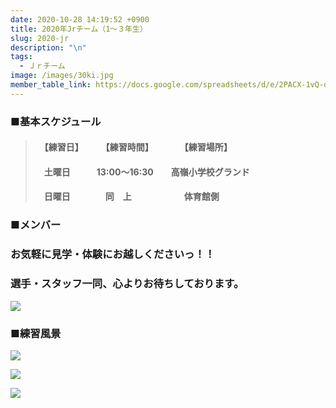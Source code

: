 ```yaml
---
date: 2020-10-28 14:19:52 +0900
title: 2020年Jrチーム（1～３年生）
slug: 2020-jr
description: "\n"
tags:
  - Ｊｒチーム
image: /images/30ki.jpg
member_table_link: https://docs.google.com/spreadsheets/d/e/2PACX-1vQ-q6a9ujBvPRt-gM8FX94a1RK6yu8t04FGSRAEGsZK827c74aomcIs7gF6YXiELy49G0236ih3-tvE/pubhtml?gid=1671152114&single=true
---
```

### ■基本スケジュール

> #### 　【練習日】　　　【練習時間】　　　　【練習場所】
>
> #### 　**土**曜日　　　13:00～16:30　　高嶺小学校グランド
>
> #### 　日曜日　　　　同　上　　　　　　体育館側

### ■メンバー

### お気軽に見学・体験にお越しくださいっ！！

### 選手・スタッフ一同、心よりお待ちしております。

![](/images/image25.jpg)

### ■練習風景

![](/images/image52.jpg)

![](/images/image62.jpg)

![](/images/image4.jpg)